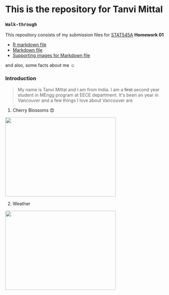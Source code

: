 # This is the repository for Tanvi Mittal
### `Walk-through`
This repository consists of my submission files for [STAT545A](http://stat545.com/Classroom/ "Course Webpage") **Homework 01**
* [R markdown file](https://github.com/STAT545-UBC-students/hw01-tanvimittal71/blob/master/hw01_gapminder_exploration.Rmd "Code")
* [Markdown file](https://github.com/STAT545-UBC-students/hw01-tanvimittal71/blob/master/hw01_gapminder_exploration.md "Code and Output")
* [Supporting images for Markdown file](https://github.com/STAT545-UBC-students/hw01-tanvimittal71/tree/master/hw01_gapminder_exploration_files/figure-markdown_strict)

and also, some facts about me ☺️ 

### Introduction
> My name is Tanvi Mittal and I am from India. I am a ~~first~~ second year student in MEngg program at EECE department. It's been an year in Vancouver and a few things I love about Vancouver are
1. Cherry Blossoms 😍

<img src="https://cdn.where.ca/wp-content/uploads/2018/03/DestBC-Cherry-Blossoms-2-7236.jpg" height="250" width="350">

2. Weather

<img src="https://media.giphy.com/media/3ohzdJlyD2InWwbJle/giphy.gif" height="250" width="350">

